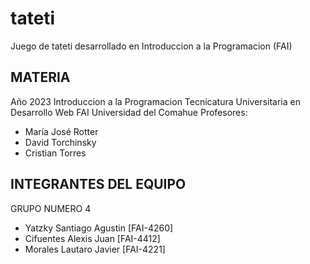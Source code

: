 # tateti

Juego de tateti desarrollado en Introduccion a la Programacion (FAI)

## MATERIA

Año 2023
Introduccion a la Programacion
Tecnicatura Universitaria en Desarrollo Web
FAI
Universidad del Comahue
Profesores:
- María José Rotter
- David Torchinsky
- Cristian Torres

## INTEGRANTES DEL EQUIPO

GRUPO NUMERO 4
- Yatzky Santiago Agustin [FAI-4260]
- Cifuentes Alexis Juan [FAI-4412]
- Morales Lautaro Javier [FAI-4221]